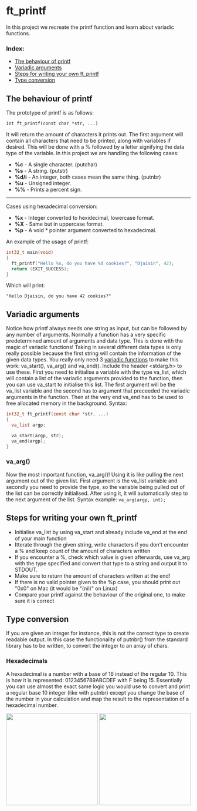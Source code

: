 # ft_printf
In this project we recreate the printf function and learn about variadic functions. 

### Index:
+ [The behaviour of printf](#the-behaviour-of-printf)
+ [Variadic arguments](#variadic-arguments) 
+ [Steps for writing your own ft_printf](#steps-for-writing-your-own-ft_printf) 
+ [Type conversion](#type-conversion)

## The behaviour of printf
The prototype of printf is as follows: 
```
int	ft_printf(const char *str, ...)
```
It will return the amount of characters it prints out. The first argument will contain all characters that need to be printed, along with variables if desired. This will be done with a % followed by a letter signifying the data type of the variable. 
In this project we are handling the following cases: 

+ **%c**      - A single character. (putchar)
+ **%s**      - A string. (putstr)
+ **%d/i** - An integer, both cases mean the same thing. (putnbr)
+ **%u**      - Unsigned integer. 
+ **%%**      - Prints a percent sign.
-----------------------------------------
Cases using hexadecimal conversion: 
+ **%x**      - Integer converted to hexidecimal, lowercase format.
+ **%X**      - Same but in uppercase format.
+ **%p**      - A void * pointer argument converted to hexadecimal.

An example of the usage of printf:
```c
int32_t main(void)
{
  ft_printf("Hello %s, do you have %d cookies?", "Djaisin", 42);
  return (EXIT_SUCCESS);
}
```
Which will print: 
``` 
"Hello Djaisin, do you have 42 cookies?"
```

## Variadic arguments
Notice how printf always needs one string as input, but can be followed by any number of arguments. Normally a function has a very specific predetermined amount of arguments and data type. This is done with the magic of variadic functions! Taking in several different data types is only really possible because the first string will contain the information of the given data types. 
You really only need 3 [variadic functions](https://linux.die.net/man/3/va_arg) to make this work: va_start(), va_arg() and va_end(). Include the header <stdarg.h> to use these. 
First you need to initialise a variable with the type va_list, which will contain a list of the variadic arguments provided to the function, then you can use va_start to initialise this list. The first argument will be the va_list variable and the second has to argument that preceeded the variadic arguments in the function. Then at the very end va_end has to be used to free allocated memory in the background. Syntax: 

```c
int32_t	ft_printf(const char *str, ...)
{
  va_list argp; 

  va_start(argp, str); 
  va_end(argp);
}
```
### va_arg()
Now the most important function, va_arg()! Using it is like pulling the next argument out of the given list. First argument is the va_list variable and secondly you need to provide the type, so the variable being pulled out of the list can be correctly initialised. After using it, it will automatically step to the next argument of the list. Syntax example: `va_arg(argp, int);`

## Steps for writing your own ft_printf
+ Initialise va_list by using va_start and already include va_end at the end of your main function
+ Itterate through the given string, write characters if you don't encounter a % and keep count of the amount of characters written
+ If you encounter a %, check which value is given afterwards, use va_arg with the type specified and convert that type to a string and output it to STDOUT.
+ Make sure to return the amount of characters written at the end!
+ If there is no valid pointer given to the %p case, you should print out "0x0" on Mac (it would be "(nil)" on Linux)
+ Compare your printf against the behaviour of the original one, to make sure it is correct

## Type conversion
If you are given an integer for instance, this is not the correct type to create readable output. In this case the functionality of putnbr() from the standard library has to be written, to convert the integer to an array of chars. 

### Hexadecimals 
A hexadecimal is a number with a base of 16 instead of the regular 10. This is how it is represented: 0123456789ABCDEF with F being 15.
Essentially you can use almost the exact same logic you would use to convert and print a regular base 10 integer (like with putnbr) except you change the base of the number in your calculation and map the result to the representation of a hexadecimal number.

<img src="https://user-images.githubusercontent.com/13866954/179416564-44ac2c37-600c-478c-a245-be5e811cfabb.png" height="250"/> <img src="https://user-images.githubusercontent.com/13866954/179412288-8f03a743-bed9-45c5-9188-e72e1c3939d3.png" height="250"/> 
